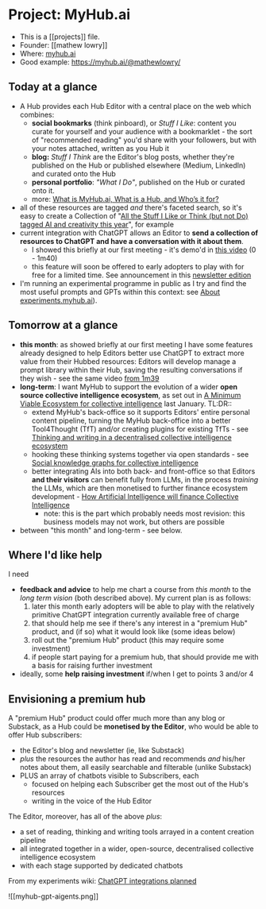 # Project: MyHub.ai

* This is a [[projects]] file.
* Founder: [[mathew lowry]]
* Where: [myhub.ai](https://myhub.ai/)
* Good example: https://myhub.ai/@mathewlowry/
## Today at a glance

* A Hub provides each Hub Editor with a central place on the web which combines:
	- **social bookmarks** (think pinboard), or *Stuff I Like*: content you curate for yourself and your audience with a bookmarklet - the sort of "recommended reading" you'd share with your followers, but with your notes attached, written as you Hub it 
	- **blog:** *Stuff I Think* are the Editor's blog posts, whether they're published on the Hub or published elsewhere (Medium, LinkedIn) and curated onto the Hub
	* **personal portfolio**: *"What I Do"*, published on the Hub or curated onto it.
	* more: [What is MyHub.ai, What is a Hub, and Who’s it for?](https://myhub.ai/items/faq-what-is-myhubai-what-is-a-hub-and-whos-it-for) 
* all of these resources are tagged *and* there's faceted search, so it's easy to create a Collection of "[All the Stuff I Like or Think (but not Do) tagged AI and creativity this year](https://myhub.ai/@mathewlowry/?quality=all&types=like&types=think&tags=creativity&tags=ai&timeframe=this_year)", for example
* current integration with ChatGPT allows an Editor to **send a collection of resources to ChatGPT and have a conversation with it about them**. 
	* I showed this briefly at our first meeting - it's demo'd in [this video](https://www.youtube.com/watch?v=PykfgbRwZiY) (0 - 1m40)
	* this feature will soon be offered to early adopters to play with for free for a limited time. See announcement in this [newsletter edition](https://myhub.ai/items/myhub-chatgpt-integration-newsletter-october-2023)
* I'm running an experimental programme in public as I try and find the most useful prompts and GPTs within this context: see [About experiments.myhub.ai](https://experiments.myhub.ai/about/about_this_massive_wiki)).

## Tomorrow at a glance

* **this month**: as showed briefly at our first meeting I have some features already designed to help Editors better use ChatGPT to extract more value from their Hubbed resources: Editors will develop manage a prompt library within their Hub, saving the resulting conversations if they wish - see the same video [from 1m39](https://youtu.be/PykfgbRwZiY?si=XmV1wbKAE2YTuG_O&t=99)
* **long-term**: I want MyHub to support the evolution of a wider **open source collective intelligence ecosystem**, as set out in [A Minimum Viable Ecosystem for collective intelligence](https://mathewlowry.medium.com/a-minimum-viable-ecosystem-for-collective-intelligence-7738848ce9c4) last January. TL:DR::
	* extend MyHub's back-office so it supports Editors' entire personal content pipeline, turning the MyHub back-office into a better Tool4Thought (TfT) and/or creating plugins for existing TfTs - see [Thinking and writing in a decentralised collective intelligence ecosystem](https://mathewlowry.medium.com/thinking-and-writing-in-a-decentralised-collective-intelligence-ecosystem-16dd2b1893cc)
	* hooking these thinking systems together via open standards - see [Social knowledge graphs for collective intelligence ](https://mathewlowry.medium.com/social-knowledge-graphs-for-collective-intelligence-75c436889320)
	* better integrating AIs into both back- and front-office so that Editors **and their visitors** can benefit fully from LLMs, in the process *training* the LLMs, which are then monetised to further finance ecosystem development - [How Artificial Intelligence will finance Collective Intelligence](https://mathewlowry.medium.com/how-artificial-intelligence-will-finance-collective-intelligence-5d17adcce98b)
		* note: this is the part which probably needs most revision: this business models may not work, but others are possible
* between "this month" and long-term - see below.

## Where I'd like help

I need 

* **feedback and advice** to help me chart a course from *this month* to the *long term vision* (both described above). My current plan is as follows:
	1. later this month early adopters will be able to play with the relatively primitive ChatGPT integration currently available free of charge
	2. that should help me see if there's any interest in a "premium Hub" product, and (if so) what it would look like (some ideas below)
	3. roll out the "premium Hub" product (this may require some investment)
	4. if people start paying for a premium hub, that should provide me with a basis for raising further investment
* ideally, some **help raising investment** if/when I get to points 3 and/or 4

## Envisioning a premium hub

A "premium Hub" product could offer much more than any blog or Substack, as a Hub could be **monetised by the Editor**, who would be able to offer Hub subscribers:

- the Editor's blog and newsletter (ie, like Substack) 
- _plus_ the resources the author has read and recommends _and_ his/her notes about them, all easily searchable and filterable (unlike Substack)
- PLUS an array of chatbots visible to Subscribers, each 
	- focused on helping each Subscriber get the most out of the Hub's resources
	- writing in the voice of the Hub Editor 

The Editor, moreover, has all of the above _plus_:

* a set of reading, thinking and writing tools arrayed in a content creation pipeline
* all integrated together in a wider, open-source, decentralised collective intelligence ecosystem 
* with each stage supported by dedicated chatbots

From my experiments wiki: [ChatGPT integrations planned](https://experiments.myhub.ai/about/chatgpt_integration_plans)

![[myhub-gpt-aigents.png]]